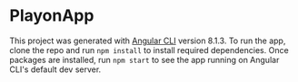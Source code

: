 # PlayonApp

This project was generated with [Angular CLI](https://github.com/angular/angular-cli) version 8.1.3.
To run the app, clone the repo and run `npm install` to install required dependencies. Once packages are installed, run `npm start` to see the app running on Angular CLI's default dev server.


